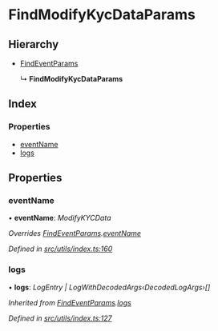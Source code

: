 # FindModifyKycDataParams

## Hierarchy

* [FindEventParams]()

  ↳ **FindModifyKycDataParams**

## Index

### Properties

* [eventName]()
* [logs]()

## Properties

### eventName

• **eventName**: _ModifyKYCData_

_Overrides_ [_FindEventParams_]()_._[_eventName_]()

_Defined in_ [_src/utils/index.ts:160_](https://github.com/PolymathNetwork/polymath-sdk/blob/550676f/src/utils/index.ts#L160)

### logs

• **logs**: _LogEntry \| LogWithDecodedArgs‹DecodedLogArgs›\[\]_

_Inherited from_ [_FindEventParams_]()_._[_logs_]()

_Defined in_ [_src/utils/index.ts:127_](https://github.com/PolymathNetwork/polymath-sdk/blob/550676f/src/utils/index.ts#L127)

